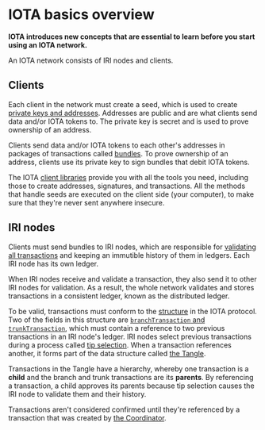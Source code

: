 # IOTA basics overview

**IOTA introduces new concepts that are essential to learn before you start using an IOTA network.**

An IOTA network consists of IRI nodes and clients.

## Clients

Each client in the network must create a seed, which is used to create [private keys and addresses](../concepts/addresses-and-signatures.md). Addresses are public and are what clients send data and/or IOTA tokens to. The private key is secret and is used to prove ownership of an address.

Clients send data and/or IOTA tokens to each other's addresses in packages of transactions 
called [bundles](../concepts/bundles-and-transactions.md). To prove ownership of an address, clients use its private key to sign bundles that debit IOTA tokens.

The IOTA [client libraries](root://client-libraries/0.1/introduction/overview.md) provide you with all the tools you need, including those to create addresses, signatures, and transactions. All the methods that handle seeds are executed on the client side (your computer), to make sure that they're never sent anywhere insecure.

## IRI nodes

Clients must send bundles to IRI nodes, which are responsible for [validating all transactions](root://iri/0.1/concepts/transaction-validation.md) and keeping an immutible history of them in ledgers. Each IRI node has its own ledger.

When IRI nodes receive and validate a transaction, they also send it to other IRI nodes for validation. As a result, the whole network validates and stores transactions in a consistent ledger, known as the distributed ledger.

To be valid, transactions must conform to the [structure](../references/structure-of-transaction.md) in the IOTA protocol. Two of the fields in this structure are [`branchTransaction` and `trunkTransaction`](../references/structure-of-a-transaction.md), which must contain a reference to two previous transactions in an IRI node's ledger. IRI nodes select previous transactions during a process called [tip selection](root://the-tangle/0.1/concepts/tip-selection.md). When a transaction references another, it forms part of the data structure called [the Tangle](root://the-tangle/0.1/introduction/overview.md).

Transactions in the Tangle have a hierarchy, whereby one transaction is a **child** and the branch and trunk transactions are its **parents**. By referencing a transaction, a child approves its parents because tip selection causes the IRI node to validate them and their history.

Transactions aren't considered confirmed until they're referenced by a transaction that was created by [the Coordinator](root://the-tangle/0.1/concepts/the-coordinator.md).



